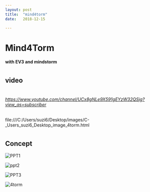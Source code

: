 ```yaml
---
layout: post
title:  "mind4torm"
date:   2018-12-15

---
```

# Mind4Torm
#### with EV3 and mindstorm
#
## video
#
###### https://www.youtube.com/channel/UCx8gNLe9X591gEYzW32QSjg?view_as=subscriber
file:///C:/Users/suzi6/Desktop/images/C-_Users_suzi6_Desktop_image_4torm.html

#
## Concept

![PPT1](https://raw.githubusercontent.com/suzishin/suzishin.github.io/master/KakaoTalk_20181212_140724794.png)

![ppt2](https://raw.githubusercontent.com/suzishin/suzishin.github.io/master/KakaoTalk_20181212_140759064.png)

![PPT3](https://raw.githubusercontent.com/suzishin/suzishin.github.io/master/KakaoTalk_20181212_140821701.png)

![4torm](https://raw.githubusercontent.com/suzishin/suzishin.github.io/master/KakaoTalk_20181211_213706707.jpg)
